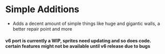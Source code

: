 # Simple Additions
* Adds a decent amount of simple things like huge and gigantic walls, a better repair point and more
#### v6 port is currently a WIP, sprites need updating and so does code. certain features might not be available until v6 release due to bugs
